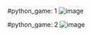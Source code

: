 #python_game: 1
![image](https://github.com/user-attachments/assets/30d67d5c-3f3f-4450-92e0-d595b579235e)

#python_game: 2
![image](https://github.com/user-attachments/assets/f27b22c2-a3f6-4ad5-b682-6e0a998a071f)
